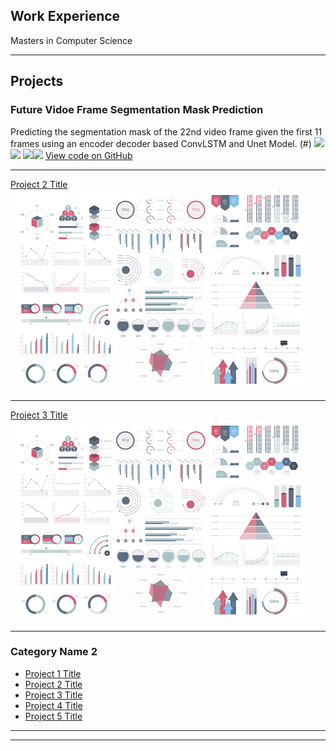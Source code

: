 ## Work Experience
<p>Masters in Computer Science</p>

---
## Projects
### Future Vidoe Frame Segmentation Mask Prediction
Predicting the segmentation mask of the 22nd video frame given the first 11 frames using an encoder decoder based ConvLSTM and Unet Model. 
(#)
[![](https://img.shields.io/badge/Python-white?logo=Python)](#)  [![](https://img.shields.io/badge/PyTorch-white?logo=pytorch)](#) [![](https://img.shields.io/badge/Jupyter-white?logo=Jupyter)](#)[![](https://img.shields.io/badge/ConvLSTM-white?logo=ConvLSTM)](#)
[View code on GitHub](https://github.com/anishabhatnagar/DLProject)

---
[Project 2 Title](/pdf/sample_presentation.pdf)
<img src="images/dummy_thumbnail.jpg?raw=true"/>

---
[Project 3 Title](http://example.com/)
<img src="images/dummy_thumbnail.jpg?raw=true"/>

---

### Category Name 2

- [Project 1 Title](http://example.com/)
- [Project 2 Title](http://example.com/)
- [Project 3 Title](http://example.com/)
- [Project 4 Title](http://example.com/)
- [Project 5 Title](http://example.com/)

---




---
